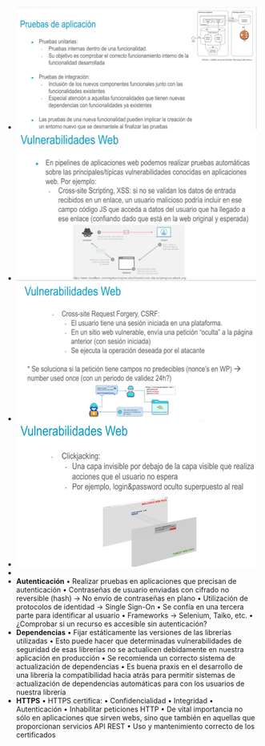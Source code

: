 - ![image.png](../assets/image_1725213462523_0.png)
- ![image.png](../assets/image_1725213568912_0.png)
- ![image.png](../assets/image_1725213603910_0.png)
- ![image.png](../assets/image_1725213930712_0.png)
-
- **Autenticación**
  • Realizar pruebas en aplicaciones que precisan de autenticación
  • Contraseñas de usuario enviadas con cifrado no reversible (hash) → No
  envío de contraseñas en plano
  • Utilización de protocolos de identidad → Single Sign-On
  • Se confía en una tercera parte para identificar al usuario
  • Frameworks → Selenium, Taiko, etc.
  • ¿Comprobar si un recurso es accesible sin autenticación?
- **Dependencias**
  • Fijar estáticamente las versiones de las librerías utilizadas
  • Esto puede hacer que determinadas vulnerabilidades de seguridad de
  esas librerías no se actualicen debidamente en nuestra aplicación en
  producción
  • Se recomienda un correcto sistema de actualización de dependencias
  • Es buena praxis en el desarrollo de una librería la compatibilidad hacia
  atrás para permitir sistemas de actualización de dependencias
  automáticas para con los usuarios de nuestra librería
- **HTTPS**
  • HTTPS certifica:
  • Confidencialidad
  • Integridad
  • Autenticación
  • Inhabilitar peticiones HTTP
  • De vital importancia no sólo en aplicaciones que sirven webs, sino que
  también en aquellas que proporcionan servicios API REST
  • Uso y mantenimiento correcto de los certificados